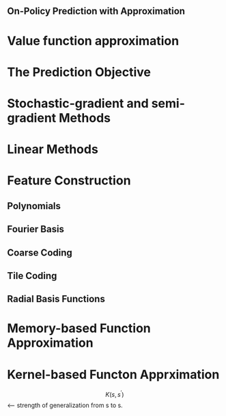 On-Policy Prediction with Approximation
--------------------------------

# Value function approximation

# The Prediction Objective
# Stochastic-gradient and semi-gradient Methods

# Linear Methods

# Feature Construction
## Polynomials
## Fourier Basis
## Coarse Coding
## Tile Coding
## Radial Basis Functions

# Memory-based Function Approximation

# Kernel-based Functon Apprximation
$$K(s, s^')$$ <-- strength of generalization from s to s.

